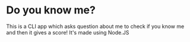 # Do you know me? 
This is a CLI app which asks question about me to check if you know me and then it gives a score!
It's made using Node.JS
